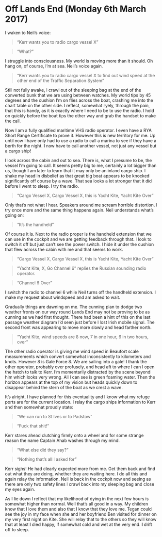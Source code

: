 
# Off Lands End (Monday 6th March 2017)

I waken to Neil’s voice:

> “Kerr wants you to radio cargo vessel X”

> “What?”

I struggle into consciousness. My world is moving more than it should. Oh hang on, of course, I’m at sea. Neil’s voice again.

> “Kerr wants you to radio cargo vessel X to find out wind speed at the other end of the Traffic Separation System”

Still not fully awake, I crawl out of the sleeping bag at the end of the converted bunk that we are using between watches. My world tips by 45 degrees and the cushion I’m on flies across the boat, crashing me into the chart table on the other side. I reflect, somewhat ryely, through the pain, that this is handy, as it is exactly where I need to be to use the radio. I hold on quickly before the boat tips the other way and grab the handset to make the call.

Now I am a fully qualified maritime VHS radio operator. I even have a RYA Short Range Certificate to prove it. However this is new territory for me. Up until now I have only had to use a radio to call a marina to see if they have a berth for the night. I now have to call another vessel, not just any vessel but a cargo ship!

I look across the cabin and out to sea. There is, what I presume to be, the vessel I’m going to call. It seems pretty big to me, certainly a lot bigger than us, though I am later to learn that it may only be an inland cargo ship. I shake my head in disbelief as that great big boat appears to be knocked significantly off course by a wave. That sea looks a lot stronger that it did before I went to sleep. I try the radio.

> “Cargo Vessel X, Cargo Vessel X, this is Yacht Kite, Yacht Kite Over”

Only that’s not what I hear. Speakers around me scream horrible distortion. I try once more and the same thing happens again. Neil understands what’s going on:

> “It’s the handheld”

Of course it is. Next to the radio proper is the handheld extension that we can use in the cockpit and we are getting feedback through that. I look to switch it off but just can’t see the power switch. I hide it under the cushion that flew across the cabin with me and that seems to work.

> “Cargo Vessel X, Cargo Vessel X, this is Yacht Kite, Yacht Kite Over”

> “Yacht Kite, X, Go Channel 6” replies the Russian sounding radio operator.

> “Channel 6 Over”

I switch the radio to channel 6 while Neil turns off the handheld extension. I make my request about windspeed and am asked to wait.

Gradually things are dawning on me. The cunning plan to dodge two weather fronts on our way round Lands End may not be proving to be as cunning as we had first thought. There had been a hint of this on the last passage weather diagram I’d seen just before I lost Irish mobile signal. The second front was appearing to move more slowly and head farther north.

> “Yacht Kite, wind speeds are 8 now, 7 in one hour, 6 in two hours, over”

The other radio operator is giving me wind speed in Beaufort scale measurements which convert somewhat inconsistently to kilometers and knots. However 8 is Gale Force 8. We are sailing into a gale! I thank the other operator, probably over profusely, and head aft to where I can I open the hatch to talk to Kerr. I’m momentarily distracted by the scene beyond him which looks very wrong. All I can see is green foaming water. Then the horizon appears at the top of my vision but heads quickly down to disappear behind the stern of the boat as we crest a wave.

It’s alright. I have planned for this eventuality and I know what my refuge ports are for the current location. I relay the cargo ships information to Kerr and then somewhat proudly state:

> “We can run to St Ives or to Padstow”

> “Fuck that shit!”

Kerr stares ahead clutching firmly onto a wheel and for some strange reason the name Captain Ahab washes through my mind.

> “What else did they say?”

> “Nothing that’s all I asked for”

Kerr sighs! He had clearly expected more from me. Get them back and find out what they are doing, whether they are waiting here. I do all this and again relay the information. Neil is back in the cockpit now and seeing as there are only two safety lines I crawl back into my sleeping bag and close my eyes again.

As I lie down I reflect that my likelihood of dying in the next few hours is somewhat higher than normal. Well that’s all good in a way. My children know that I love them and also that I know that they love me. Tegan could see the joy in my face when she and her boyfriend Ben visited for dinner on my very first night on Kite. She will relay that to the others so they will know that at least I died happy, if somewhat cold and wet at the very end. I drift off to sleep.
